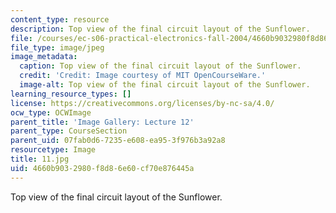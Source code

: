 ```yaml
---
content_type: resource
description: Top view of the final circuit layout of the Sunflower.
file: /courses/ec-s06-practical-electronics-fall-2004/4660b9032980f8d86e60cf70e876445a_11.jpg
file_type: image/jpeg
image_metadata:
  caption: Top view of the final circuit layout of the Sunflower.
  credit: 'Credit: Image courtesy of MIT OpenCourseWare.'
  image-alt: Top view of the final circuit layout of the Sunflower.
learning_resource_types: []
license: https://creativecommons.org/licenses/by-nc-sa/4.0/
ocw_type: OCWImage
parent_title: 'Image Gallery: Lecture 12'
parent_type: CourseSection
parent_uid: 07fab0d6-7235-e608-ea95-3f976b3a92a8
resourcetype: Image
title: 11.jpg
uid: 4660b903-2980-f8d8-6e60-cf70e876445a
---
```

Top view of the final circuit layout of the Sunflower.